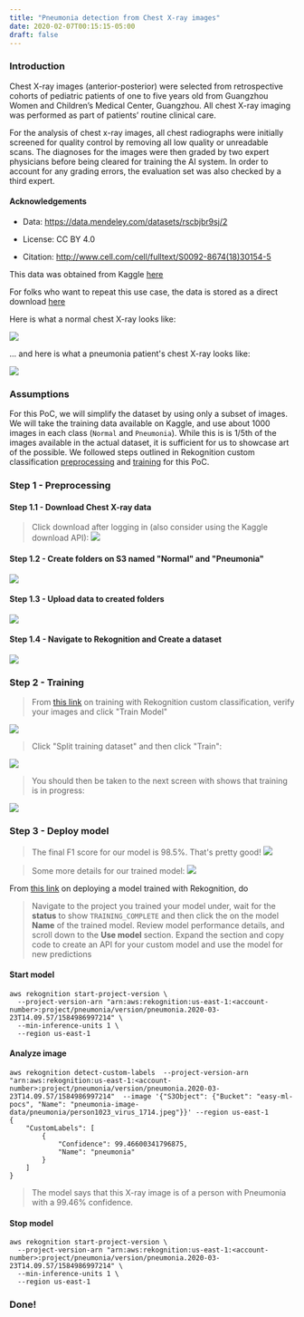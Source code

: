 ```yaml
---
title: "Pneumonia detection from Chest X-ray images"
date: 2020-02-07T00:15:15-05:00
draft: false
---
```


### Introduction

Chest X-ray images (anterior-posterior) were selected from retrospective cohorts of pediatric patients of one to five years old from Guangzhou Women and Children’s Medical Center, Guangzhou. All chest X-ray imaging was performed as part of patients’ routine clinical care.

For the analysis of chest x-ray images, all chest radiographs were initially screened for quality control by removing all low quality or unreadable scans. The diagnoses for the images were then graded by two expert physicians before being cleared for training the AI system. In order to account for any grading errors, the evaluation set was also checked by a third expert.

#### Acknowledgements

- Data: https://data.mendeley.com/datasets/rscbjbr9sj/2

- License: CC BY 4.0

- Citation: http://www.cell.com/cell/fulltext/S0092-8674(18)30154-5


This data was obtained from Kaggle [here](https://www.kaggle.com/paultimothymooney/chest-xray-pneumonia) 

For folks who want to repeat this use case, the data is stored as a direct download [here](s3://easy-ml-pocs/pneumonia-image-data/)

Here is what a normal chest X-ray looks like:

![](/images/normalchest.jpeg)


... and here is what a pneumonia patient's chest X-ray looks like:

![](/images/viruschest.jpeg)



### Assumptions

For this PoC, we will simplify the dataset by using only a subset of images. We will take the training data available on Kaggle, and use about 1000 images in each class (```Normal``` and ```Pneumonia```). While this is is 1/5th of the images available in the actual dataset, it is sufficient for us to showcase art of the possible. We followed steps outlined in Rekognition custom classification [preprocessing](../../preprocessing/rekogscenes) and [training](../../training/rekogscenes) for this PoC.

### Step 1 - Preprocessing

#### Step 1.1 - Download Chest X-ray  data
> Click download after logging in (also consider using the Kaggle download API):
![](/images/downloadchestdata.png)


#### Step 1.2 - Create folders on S3 named "Normal" and "Pneumonia"
![](/images/createfolderchest.png)

#### Step 1.3 - Upload data to created folders
![](/images/uploaddatachest.png)

#### Step 1.4 - Navigate to Rekognition and Create a dataset
![](/images/createdatasetchest.png)

### Step 2 - Training

> From [this link](../../training/rekogscenes) on training with Rekognition custom classification, verify your images and click "Train Model"

![](/images/modelchest.png)

> Click "Split training dataset" and then click "Train":

![](/images/clicktrainchest.png)

> You should then be taken to the next screen with shows that training is in progress:

![](/images/traininginprogress.png)


### Step 3 - Deploy model

> The final F1 score for our model is 98.5%. That's pretty good!
![](/images/finalaccuracychest.png)

> Some more details for our trained model:
![](/images/moremodeldetailschest.png)

From [this link](../../inference/rekogscenes) on deploying a model trained with Rekognition, do

> Navigate to the project you trained your model under, wait for the **status** to show ```TRAINING_COMPLETE``` and then click the on the model **Name**  of the trained model. Review model performance details, and scroll down to the **Use model** section. Expand the section and copy code to create an API for your custom model and use the model for new predictions

#### Start model
```
aws rekognition start-project-version \
  --project-version-arn "arn:aws:rekognition:us-east-1:<account-number>:project/pneumonia/version/pneumonia.2020-03-23T14.09.57/1584986997214" \
  --min-inference-units 1 \
  --region us-east-1
```

####  Analyze image
```
aws rekognition detect-custom-labels  --project-version-arn "arn:aws:rekognition:us-east-1:<account-number>:project/pneumonia/version/pneumonia.2020-03-23T14.09.57/1584986997214"  --image '{"S3Object": {"Bucket": "easy-ml-pocs", "Name": "pneumonia-image-data/pneumonia/person1023_virus_1714.jpeg"}}' --region us-east-1
{
    "CustomLabels": [
        {
            "Confidence": 99.46600341796875, 
            "Name": "pneumonia"
        }
    ]
} 
```

> The model says that this X-ray image is of a person with Pneumonia with a 99.46% confidence.

#### Stop model
```
aws rekognition start-project-version \
  --project-version-arn "arn:aws:rekognition:us-east-1:<account-number>:project/pneumonia/version/pneumonia.2020-03-23T14.09.57/1584986997214" \
  --min-inference-units 1 \
  --region us-east-1
```

### Done!










